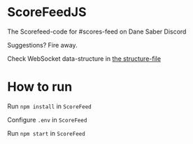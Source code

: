# ScoreFeedJS
The Scorefeed-code for #scores-feed on Dane Saber Discord


Suggestions? Fire away.

Check WebSocket data-structure in [the structure-file](https://github.com/DSBeatSaber/ScoreFeedJS/blob/main/WSDataStructure.json)


# How to run

Run `npm install` in `ScoreFeed`

Configure `.env` in `ScoreFeed`

Run `npm start` in `ScoreFeed`
